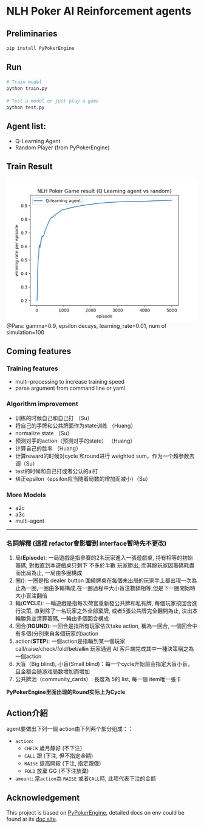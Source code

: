 # NLH Poker AI Reinforcement agents
## Preliminaries
```sh
pip install PyPokerEngine
```
## Run
```sh
# Train model
python train.py

# Test a model or just play a game
python test.py
```
## Agent list:
+ Q-Learning Agent
+ Random Player (from PyPokerEngine)

## Train Result
![Q-Learning Agent](log/ql0.png)
@Para: gamma=0.9, epsilon decays, learning_rate=0.01, num of simulation=100

## Coming features
### Training features
+ multi-processing to increase training speed
+ parse argument from command line or yaml
### Algorithm improvement
+ 训练的时候自己和自己打 （Su）
+ 将自己的手牌和公共牌面作为state训练 （Huang）
+ normalize state （Su）
+ 预测对手的action（预测对手的state） （Huang）
+ 计算自己的胜率 （Huang）
+ 计算reward的时候对cycle 和round进行 weighted sum，作为一个超参数去调（Su）
+ test的时候和自己打或者公认的ai打
+ 纠正epsilon（epsilon应当随着局数的增加而减小）（Su）
### More Models
+ a2c
+ a3c
+ multi-agent
---

### 名詞解釋 (這裡 refactor會影響到 interface暫時先不更改)
1. 局(**Episode**): 一局遊戲是指參賽的2名玩家進入一張遊戲桌, 持有相等的初始籌碼, 對戰直到本遊戲桌只剩下 不多於半數 玩家勝出, 而其餘玩家因籌碼耗盡而出局為止, 一局由多圈構成
2. 圈(): 一圈是指 dealer button 圍繞牌桌在每個未出局的玩家手上都出現一次為止為一圈,一圈由多輪構成,在一圈過程中大小盲注數額相等,但是下一圈開始時大小盲注翻倍
3. 輪(**CYCLE**): 一輪遊戲是指每次荷官重新發公共牌和私有牌, 每個玩家按回合進行決策, 直到除了一名玩家之外全部棄牌, 或者5張公共牌完全翻開為止, 決出本輪勝負並清算籌碼, 一輪由多個回合構成
4. 回合(**ROUND**): 一回合是指所有玩家依次take action, 稱為一回合, 一個回合中有多個(分別來自各個玩家的)action
5. action(**STEP**): 一個action是指輪到某一個玩家 call/raise/check/fold/~~bet~~/~~allin~~ 玩家通過 AI 客戶端完成其中一種決策稱之為一個action
6. 大盲（Big blind), 小盲(Small blind)：每一个cycle开始前会指定大盲小盲，且金额会随游戏局数增加而增加
7. 公共牌池（community_cards）: 長度為 5的 list, 每一個 item唯一張卡

**PyPokerEngine里面出现的Round实际上为Cycle**
## Action介紹

agent要做出下列一個 action由下列两个部分组成：：
+ `action`: 
    + `CHECK` 歲月靜好 (不下注)
    + `CALL` 跟 (下注, 但不指定金額)
    + `RAISE` 提高開殺 (下注, 指定親俄)
    + `FOLD` 放棄 GG (不下注放棄)
+ `amount`: 當`action`為 `RAISE` 或者`CALL`時, 此项代表下注的金额

## Acknowledgement
This project is based on [PyPokerEngine](https://github.com/ishikota/PyPokerEngine), detailed docs on env could be found at its [doc site](https://ishikota.github.io/PyPokerEngine/).
